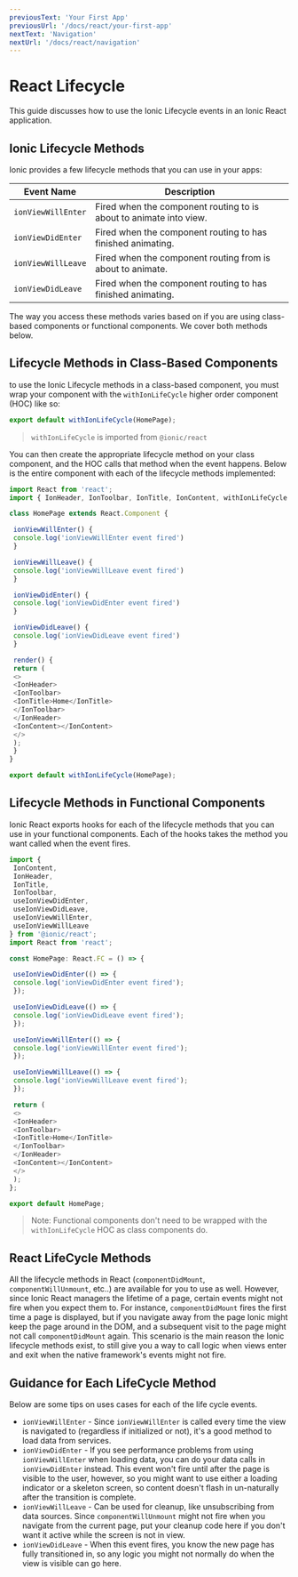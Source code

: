 ```yaml
---
previousText: 'Your First App'
previousUrl: '/docs/react/your-first-app'
nextText: 'Navigation'
nextUrl: '/docs/react/navigation'
---
```


# React Lifecycle

This guide discusses how to use the Ionic Lifecycle events in an Ionic React application.

## Ionic Lifecycle Methods

Ionic provides a few lifecycle methods that you can use in your apps:

| Event Name | Description |
|--------------------|------------------------------------------------------------------|
| `ionViewWillEnter` | Fired when the component routing to is about to animate into view. |
| `ionViewDidEnter` | Fired when the component routing to has finished animating. |
| `ionViewWillLeave` | Fired when the component routing from is about to animate. |
| `ionViewDidLeave` | Fired when the component routing to has finished animating. |

The way you access these methods varies based on if you are using class-based components or functional components. We cover both methods below.

## Lifecycle Methods in Class-Based Components

to use the Ionic Lifecycle methods in a class-based component, you must wrap your component with the `withIonLifeCycle` higher order component (HOC) like so:

```typescript
export default withIonLifeCycle(HomePage);
```
> `withIonLifeCycle` is imported from `@ionic/react`

You can then create the appropriate lifecycle method on your class component, and the HOC calls that method when the event happens. Below is the entire component with each of the lifecycle methods implemented:

```typescript
import React from 'react';
import { IonHeader, IonToolbar, IonTitle, IonContent, withIonLifeCycle } from '@ionic/react';

class HomePage extends React.Component {

 ionViewWillEnter() {
 console.log('ionViewWillEnter event fired')
 }

 ionViewWillLeave() {
 console.log('ionViewWillLeave event fired')
 }

 ionViewDidEnter() {
 console.log('ionViewDidEnter event fired')
 }

 ionViewDidLeave() {
 console.log('ionViewDidLeave event fired')
 }

 render() {
 return (
 <>
 <IonHeader>
 <IonToolbar>
 <IonTitle>Home</IonTitle>
 </IonToolbar>
 </IonHeader>
 <IonContent></IonContent>
 </>
 );
 }
}

export default withIonLifeCycle(HomePage);
```

## Lifecycle Methods in Functional Components

Ionic React exports hooks for each of the lifecycle methods that you can use in your functional components. Each of the hooks takes the method you want called when the event fires. 

```typescript
import {
 IonContent,
 IonHeader,
 IonTitle,
 IonToolbar,
 useIonViewDidEnter,
 useIonViewDidLeave,
 useIonViewWillEnter,
 useIonViewWillLeave
} from '@ionic/react';
import React from 'react';

const HomePage: React.FC = () => {

 useIonViewDidEnter(() => {
 console.log('ionViewDidEnter event fired');
 });

 useIonViewDidLeave(() => {
 console.log('ionViewDidLeave event fired');
 });

 useIonViewWillEnter(() => {
 console.log('ionViewWillEnter event fired');
 });

 useIonViewWillLeave(() => {
 console.log('ionViewWillLeave event fired');
 });

 return (
 <>
 <IonHeader>
 <IonToolbar>
 <IonTitle>Home</IonTitle>
 </IonToolbar>
 </IonHeader>
 <IonContent></IonContent>
 </>
 );
};

export default HomePage;
```

> Note: Functional components don't need to be wrapped with the `withIonLifeCycle` HOC as class components do.

## React LifeCycle Methods

All the lifecycle methods in React (`componentDidMount`, `componentWillUnmount`, etc..) are available for you to use as well. However, since Ionic React managers the lifetime of a page, certain events might not fire when you expect them to. For instance, `componentDidMount` fires the first time a page is displayed, but if you navigate away from the page Ionic might keep the page around in the DOM, and a subsequent visit to the page might not call `componentDidMount` again. This scenario is the main reason the Ionic lifecycle methods exist, to still give you a way to call logic when views enter and exit when the native framework's events might not fire.

## Guidance for Each LifeCycle Method

Below are some tips on uses cases for each of the life cycle events.

- `ionViewWillEnter` - Since `ionViewWillEnter` is called every time the view is navigated to (regardless if initialized or not), it's a good method to load data from services.
- `ionViewDidEnter` - If you see performance problems from using `ionViewWillEnter` when loading data, you can do your data calls in `ionViewDidEnter` instead. This event won't fire until after the page is visible to the user, however, so you might want to use either a loading indicator or a skeleton screen, so content doesn't flash in un-naturally after the transition is complete.
- `ionViewWillLeave` - Can be used for cleanup, like unsubscribing from data sources. Since `componentWillUnmount` might not fire when you navigate from the current page, put your cleanup code here if you don't want it active while the screen is not in view.
- `ionViewDidLeave` - When this event fires, you know the new page has fully transitioned in, so any logic you might not normally do when the view is visible can go here.